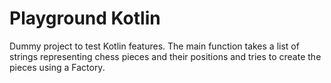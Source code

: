 # Playground Kotlin

Dummy project to test Kotlin features.
The main function takes a list of strings representing chess pieces and their positions 
and tries to create the pieces using a Factory.
